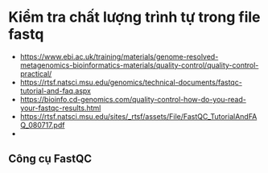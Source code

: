 # Kiểm tra chất lượng trình tự trong file fastq
- https://www.ebi.ac.uk/training/materials/genome-resolved-metagenomics-bioinformatics-materials/quality-control/quality-control-practical/  
- https://rtsf.natsci.msu.edu/genomics/technical-documents/fastqc-tutorial-and-faq.aspx  
- https://bioinfo.cd-genomics.com/quality-control-how-do-you-read-your-fastqc-results.html
- https://rtsf.natsci.msu.edu/sites/_rtsf/assets/File/FastQC_TutorialAndFAQ_080717.pdf
- 
## Công cụ FastQC
